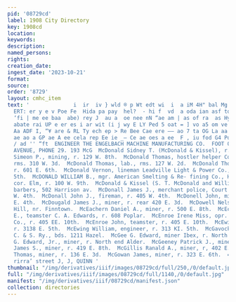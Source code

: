 ```yaml
---
pid: '08729cd'
label: 1908 City Directory
key: 1908cd
location: 
keywords: 
description: 
named_persons: 
rights: 
creation_date: 
ingest_date: '2023-10-21'
format: 
source: 
order: '8729'
layout: cmhc_item
text: '              i  ir  iv } wld ® p Wt edt wi  i  a iM 4H" bal Mg      oe     FEAT
  ERT: er y e v Poe Fe  Hida pa pay  hel?  - hi f  vd  a oda ian asf to Wa fs hyd
  ‘fi | me ee baa  abe) rey J  au a  oe nee nN “ae am | as of ra  as Hy \e, WV sstey
  abate rai UP e er es i ar wit (i j wy E LY Ped 5 oat = ] vo a5 om ve ar . a . n
  Aa ADF I, “¥ are & RL Ty ech ep > Re Bee Cae ere —— ao 7 ta OG La aa ees "pe oF
  ae ao a GP ae A ee cela rep Ee ie _— Ce ae oes a ee  F , iu fod G4 Pon md  le  iy  4
  / ad '' “ft  ENGINEER THE ENGELBACH MACHINE MANUFACTURING CO.  FOOT OF SOUTH LEITER
  AVENUE, PHONE 29. 193 McG  McDonald Sidney T. (McDonald & Kissel), r. 121 W. 4th.  McDonald
  Simeon P., mining, r. 129 W. 8th.  McDonald Thomas, hostler helper Colo. Mid. Ry.,
  rms. 310 W. 3d.  McDonald Thomas, lab., rms. 127 W. 2d.  McDonald Thomas M., miner,
  r. 601 E. 6th.  McDonald Vernon, lineman Leadville Light & Power Co., r. 129 E.
  5th.  McDONALD WILLIAM B., mgr. American Smelting & Re- fining Co., Harrison av.,
  cor. Elm, r. 100 W. 9th.  McDonald & Kissel (S. T. McDonald and William Kissel),
  barbers, 502 Harrison av.  McDonall James J., merchant police, Court House, r. 405
  W. 4th.  McDonall John J., fireman, r. 405 W. 4th.  McDonell John, miner, r. 231
  E. 4th.  McDougald James J., miner, r. rear 420 E. 3d.  McDowell Nelson B., r. Yankee
  Hill, nr. Finntown.  McEachern Daniel A., miner, r. 500 E. 8th.  McEchron William
  E., teamster C. A. Edwards, r. 608 Poplar.  McEnroe Irene Miss, opr. Colorado Telephone
  Co., r. 405 EE. 10th.  McEnroe John, teamster, r. 405 E. 10th.  McEwing J. Arthur,
  r. 3138 E. 5th.  McEwing William, engineer, r. 313 KI. 5th.  McGavock William, lab.
  C. & S. Ry., bds. 1211 Hazel.  McGee G. Edward, miner Ibex, r. North end Alder.  McGee
  G. Edward, Jr., miner, r. North end Alder.  McGeeney Patrick J., miner, r. 609 Elm.  McGillis
  James S., miner, r. 419 E. 8th.  McGillis Ranald A., miner, r, 402 E. 3d.  McGlinchy
  Thomas, miner, r. 136 E. 3d.  McGowan James, miner, r. 323 E. 6th.  = WINDOW GLASS,
  rirra’ street J, J, QUINN '
thumbnail: "/img/derivatives/iiif/images/08729cd/full/250,/0/default.jpg"
full: "/img/derivatives/iiif/images/08729cd/full/1140,/0/default.jpg"
manifest: "/img/derivatives/iiif/08729cd/manifest.json"
collection: directories
---
```

